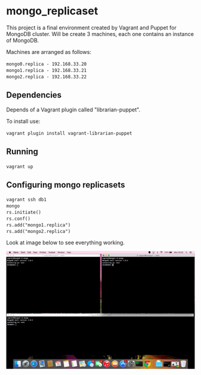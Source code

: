 # mongo_replicaset

This project is a final environment created by Vagrant and Puppet for MongoDB cluster. 
Will be create 3 machines, each one contains an instance of MongoDB.

Machines are arranged as follows:

``mongo0.replica - 192.168.33.20``<br/>
``mongo1.replica - 192.168.33.21``<br/>
``mongo2.replica - 192.168.33.22``<br/>

## Dependencies

Depends of a Vagrant plugin called "librarian-puppet".

To install use:

``vagrant plugin install vagrant-librarian-puppet``

## Running

``vagrant up``<br/>

## Configuring mongo replicasets

``vagrant ssh db1``<br/>
``mongo``<br/>
``rs.initiate()``<br/>
``rs.conf()``<br/>
``rs.add("mongo1.replica")``<br/>
``rs.add("mongo2.replica")`` 

Look at image below to see everything working.

![alt tag](https://raw.githubusercontent.com/wenderjean/mongo_replicaset/master/Print.png)
